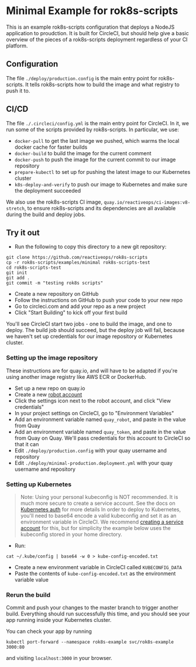 # Minimal Example for rok8s-scripts

This is an example rok8s-scripts configuration that deploys a NodeJS application
to proudction. It is built for CircleCI, but should help give a basic overview of
the pieces of a rok8s-scripts deployment regardless of your CI platform.

## Configuration
The file `./deploy/production.config` is the main entry point for rok8s-scripts.
It tells rok8s-scripts how to build the image and what registry to push it to.

## CI/CD
The file `./.circleci/config.yml` is the main entry point for CircleCI. In it,
we run some of the scripts provided by rok8s-scripts. In particular, we use:
* `docker-pull` to get the last image we pushed, which warms the local docker cache for faster builds
* `docker-build` to build the image for the current comment
* `docker-push` to push the image for the current commit to our image repository
* `prepare-kubectl` to set up for pushing the latest image to our Kubernetes cluster
* `k8s-deploy-and-verify` to push our image to Kubernetes and make sure the deployment succeeded

We also use the rok8s-scripts CI image, `quay.io/reactiveops/ci-images:v8-stretch`,
to ensure rok8s-scripts and its dependencies are all available during the build and deploy jobs.

## Try it out

* Run the following to copy this directory to a new git repository:
```
git clone https://github.com/reactiveops/rok8s-scripts
cp -r rok8s-scripts/examples/minimal rok8s-scripts-test
cd rok8s-scripts-test
git init
git add .
git commit -m "testing rok8s scripts"
```
* Create a new repository on GitHub
* Follow the instructions on GitHub to push your code to your new repo
* Go to circleci.com and add your repo as a new project
* Click "Start Building" to kick off your first build

You'll see CircleCI start two jobs - one to build the image, and one to deploy.
The build job should succeed, but the deploy job will fail, because we haven't set
up credentials for our image repository or Kubernetes cluster.

### Setting up the image repository
These instructions are for quay.io, and will have to be adapted if you're
using another image registry like AWS ECR or DockerHub.

* Set up a new repo on quay.io
* Create a new [robot account](https://docs.quay.io/glossary/robot-accounts.html)
* Click the settings icon next to the robot account, and click "View credentials"
* In your project settings on CircleCI, go to "Environment Variables"
* Add an environment variable named `quay_robot`, and paste in the value from Quay
* Add an environment variable named `quay_token`, and paste in the value from Quay
on Quay. We'll pass credentials for this account to CircleCI so that it can
* Edit `./deploy/production.config` with your quay username and repository
* Edit `./deploy/minimal-production.deployment.yml` with your quay username and repository

### Setting up Kubernetes
> Note: Using your personal kubeconfig is NOT recommended. It is much more secure
> to create a service account. See the docs on [Kubernetes auth](/docs/kubernetes_auth.md)
> for more details
In order to deploy to Kubernetes, you'll need to base64 encode a valid kubeconfig
and set it as an environment variable in CircleCI. We recommend
[creating a service account](/docs/kubernetes_auth.md) for this, but for simplicity
the example below uses the kubeconfig stored in your home directory.
* Run:
```
cat ~/.kube/config | base64 -w 0 > kube-config-encoded.txt
```
* Create a new environment variable in CircleCI called `KUBECONFIG_DATA`
* Paste the contents of `kube-config-encoded.txt` as the environment variable value

### Rerun the build
Commit and push your changes to the master branch to trigger another build.
Everything should run successfully this time, and you should see your app
running inside your Kubernetes cluster.

You can check your app by running
```
kubectl port-forward --namespace rok8s-example svc/rok8s-example 3000:80
```
and visiting `localhost:3000` in your browser.
